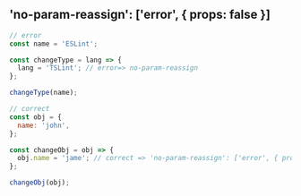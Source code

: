 ## 'no-param-reassign': ['error', { props: false }]

```js
// error
const name = 'ESLint';

const changeType = lang => {
  lang = 'TSLint'; // error=> no-param-reassign
};

changeType(name);

// correct
const obj = {
  name: 'john',
};

const changeObj = obj => {
  obj.name = 'jame'; // correct => 'no-param-reassign': ['error', { props: false }]
};

changeObj(obj);
```
